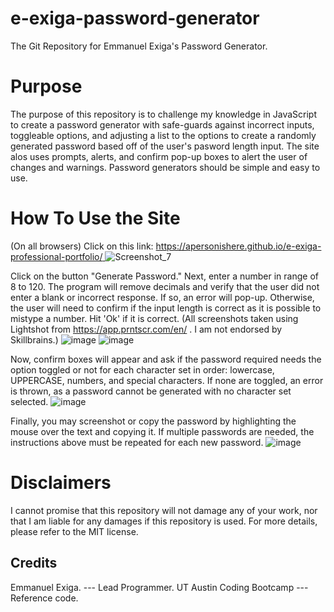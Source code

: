 # e-exiga-password-generator
The Git Repository for Emmanuel Exiga's Password Generator.

# Purpose
The purpose of this repository is to challenge my knowledge in JavaScript to create a password generator with safe-guards against incorrect inputs, toggleable options, and adjusting a list to the options to create a randomly generated password based off of the user's pasword length input. The site alos uses prompts, alerts, and confirm pop-up boxes to alert the user of changes and warnings. Password generators should be simple and easy to use.

# How To Use the Site
(On all browsers) Click on this link: [https://apersonishere.github.io/e-exiga-professional-portfolio/ ](https://apersonishere.github.io/e-exiga-password-generator/)
![Screenshot_7](https://github.com/aPersonIsHere/e-exiga-password-generator/assets/33707404/8cd78199-69f6-4cea-9445-ce1bc9bcdfda)

Click on the button "Generate Password." Next, enter a number in range of 8 to 120. The program will remove decimals and verify that the user did not enter a blank or incorrect response. If so, an error will pop-up. Otherwise, the user will need to confirm if the input length is correct as it is possible to mistype a number. Hit 'Ok' if it is correct.
(All screenshots taken using Lightshot from https://app.prntscr.com/en/ . I am not endorsed by Skillbrains.)
![image](https://github.com/aPersonIsHere/e-exiga-password-generator/assets/33707404/5722d07d-b9f3-404a-9845-17e502152106)
![image](https://github.com/aPersonIsHere/e-exiga-password-generator/assets/33707404/e38b9e70-4e78-4aa1-b983-7cd9701d2f99)

Now, confirm boxes will appear and ask if the password required needs the option toggled or not for each character set in order: lowercase, UPPERCASE, numbers, and special characters. If none are toggled, an error is thrown, as a password cannot be generated with no character set selected.
![image](https://github.com/aPersonIsHere/e-exiga-password-generator/assets/33707404/1972daa7-dce9-4ee1-990f-b6f348e6b276)

Finally, you may screenshot or copy the password by highlighting the mouse over the text and copying it. If multiple passwords are needed, the instructions above must be repeated for each new password.
![image](https://github.com/aPersonIsHere/e-exiga-password-generator/assets/33707404/a73a6878-f7f5-43fb-83d4-d17987c6b12c)


# Disclaimers
I cannot promise that this repository will not damage any of your work, nor that I am liable for any damages if this repository is used. For more details, please refer to the MIT license.

## Credits
Emmanuel Exiga. --- Lead Programmer.   UT Austin Coding Bootcamp   ---   Reference code.
